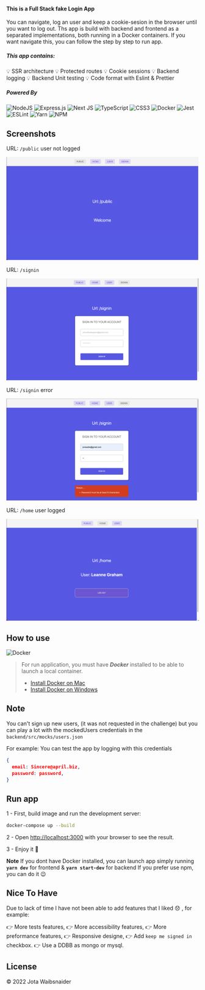 #### This is a Full Stack fake Login App

You can navigate, log an user and keep a cookie-sesion in the browser until you want to log out. Ths app is build with backend and frontend as a separated implementations, both running in a Docker containers. If you want navigate this, you can follow the step by step to run app.

##### This app contains:
:bulb: SSR architecture
:bulb: Protected routes
:bulb: Cookie sessions
:bulb: Backend logging
:bulb: Backend Unit testing
:bulb: Code format with Eslint & Prettier

##### Powered By
![NodeJS](https://img.shields.io/badge/node.js-6DA55F?style=for-the-badge&logo=node.js&logoColor=white)
![Express.js](https://img.shields.io/badge/express.js-%23404d59.svg?style=for-the-badge&logo=express&logoColor=%2361DAFB)
![Next JS](https://img.shields.io/badge/Next-black?style=for-the-badge&logo=next.js&logoColor=white)
![TypeScript](https://img.shields.io/badge/typescript-%23007ACC.svg?style=for-the-badge&logo=typescript&logoColor=white)
![CSS3](https://img.shields.io/badge/css3-%231572B6.svg?style=for-the-badge&logo=css3&logoColor=white)
![Docker](https://img.shields.io/badge/docker-%230db7ed.svg?style=for-the-badge&logo=docker&logoColor=white)
![Jest](https://img.shields.io/badge/-jest-%23C21325?style=for-the-badge&logo=jest&logoColor=white)
![ESLint](https://img.shields.io/badge/ESLint-4B3263?style=for-the-badge&logo=eslint&logoColor=white)
![Yarn](https://img.shields.io/badge/yarn-%232C8EBB.svg?style=for-the-badge&logo=yarn&logoColor=white)
![NPM](https://img.shields.io/badge/NPM-%23000000.svg?style=for-the-badge&logo=npm&logoColor=white)

## Screenshots

URL: `/public` user not logged
<div style="display:inline-flex;gap:5px">
  <img src="/frontend/assets/public_not_logged.png" alt="Public url with user not logged">
</div>

URL: `/signin`
<div style="display:inline-flex;gap:5px">
  <img src="/frontend/assets/signin.png" alt="Signin url">
</div>

URL: `/signin` error
<div style="display:inline-flex;gap:5px">
  <img src="/frontend/assets/signin_error.png" alt="Signin url with error">
</div>

URL: `/home` user logged
<div style="display:inline-flex;gap:5px">
  <img src="/frontend/assets/home.png" alt="Home url">
</div>

## How to use

![Docker](https://img.shields.io/badge/docker-%230db7ed.svg?style=for-the-badge&logo=docker&logoColor=white)

> For run application, you must have ***Docker*** installed to be able to launch a local container.
> - [Install Docker on Mac](https://docs.docker.com/desktop/install/mac-install/) 
> - [Install Docker on Windows](https://docs.docker.com/desktop/install/windows-install/) 

## Note

You can't sign up new users, (it was not requested in the challenge) but you can play a lot with the mockedUsers credentials in the `backend/src/mocks/users.json`

For example: You can test the app by logging with this credentials
```JSON
{
  email: Sincere@april.biz,
  password: password,
}
```

## Run app

1 - First, build image and run the development server:

```bash
docker-compose up --build
```

2 - Open [http://localhost:3000](http://localhost:3000) with your browser to see the result.

3 - Enjoy it :rocket:

**Note**
If you dont have Docker installed, you can launch app simply running 
**`yarn dev`** for frontend & **`yarn start-dev`** for backend
If you prefer use npm, you can do it :wink:

## Nice To Have

Due to lack of time I have not been able to add features that I liked :disappointed: , for example:

:point_right: More tests features,
:point_right: More accessibility features,
:point_right: More preformance features,
:point_right: Responsive designe,
:point_right: Add `keep me signed in` checkbox.
:point_right: Use a DDBB as mongo or mysql.


## License

© 2022 Jota Waibsnaider

